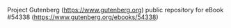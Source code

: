 Project Gutenberg (https://www.gutenberg.org) public repository for
eBook #54338 (https://www.gutenberg.org/ebooks/54338)
